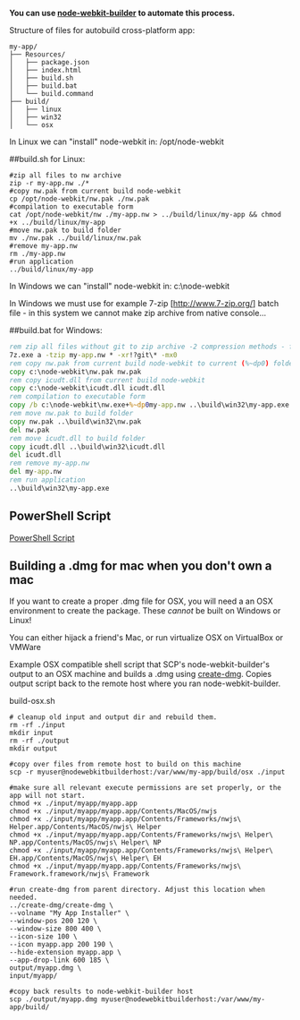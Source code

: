 **You can use [node-webkit-builder](https://github.com/mllrsohn/node-webkit-builder) to automate this process.**

Structure of files for autobuild cross-platform app:

```
my-app/
├── Resources/
│   ├── package.json
│   ├── index.html
│   ├── build.sh
│   ├── build.bat
│   └── build.command
├── build/
│   ├── linux
│   ├── win32
│   └── osx
```

In Linux we can "install" node-webkit in: /opt/node-webkit

##build.sh for Linux:
```
#zip all files to nw archive
zip -r my-app.nw ./*
#copy nw.pak from current build node-webkit
cp /opt/node-webkit/nw.pak ./nw.pak
#compilation to executable form
cat /opt/node-webkit/nw ./my-app.nw > ../build/linux/my-app && chmod +x ../build/linux/my-app
#move nw.pak to build folder
mv ./nw.pak ../build/linux/nw.pak
#remove my-app.nw
rm ./my-app.nw
#run application
../build/linux/my-app
```

In Windows we can "install" node-webkit in: c:\node-webkit

In Windows we must use for example 7-zip [http://www.7-zip.org/] batch file - in this system we cannot make zip archive from native console...

##build.bat for Windows:
```bat
rem zip all files without git to zip archive -2 compression methods - fast (-mx0) or strong (-mx9)
7z.exe a -tzip my-app.nw * -xr!?git\* -mx0
rem copy nw.pak from current build node-webkit to current (%~dp0) folder
copy c:\node-webkit\nw.pak nw.pak
rem copy icudt.dll from current build node-webkit
copy c:\node-webkit\icudt.dll icudt.dll
rem compilation to executable form
copy /b c:\node-webkit\nw.exe+%~dp0my-app.nw ..\build\win32\my-app.exe
rem move nw.pak to build folder
copy nw.pak ..\build\win32\nw.pak
del nw.pak
rem move icudt.dll to build folder
copy icudt.dll ..\build\win32\icudt.dll
del icudt.dll
rem remove my-app.nw
del my-app.nw
rem run application
..\build\win32\my-app.exe
```
## PowerShell Script
[PowerShell Script](https://gist.github.com/romanov/abc494ee7b08f232f539)

## Building a .dmg for mac when you don't own a mac
If you want to create a proper .dmg file for OSX, you will need a an OSX environment to create the package. These *cannot* be built on Windows or Linux!

You can either hijack a friend's Mac, or run virtualize OSX on VirtualBox or VMWare

Example OSX compatible shell script that SCP's node-webkit-builder's output to an OSX machine and builds a .dmg using [create-dmg](https://github.com/andreyvit/create-dmg). 
Copies output script back to the remote host where you ran node-webkit-builder.

build-osx.sh
```
# cleanup old input and output dir and rebuild them.
rm -rf ./input
mkdir input
rm -rf ./output
mkdir output

#copy over files from remote host to build on this machine
scp -r myuser@nodewebkitbuilderhost:/var/www/my-app/build/osx ./input

#make sure all relevant execute permissions are set properly, or the app will not start.
chmod +x ./input/myapp/myapp.app
chmod +x ./input/myapp/myapp.app/Contents/MacOS/nwjs 
chmod +x ./input/myapp/myapp.app/Contents/Frameworks/nwjs\ Helper.app/Contents/MacOS/nwjs\ Helper 
chmod +x ./input/myapp/myapp.app/Contents/Frameworks/nwjs\ Helper\ NP.app/Contents/MacOS/nwjs\ Helper\ NP 
chmod +x ./input/myapp/myapp.app/Contents/Frameworks/nwjs\ Helper\ EH.app/Contents/MacOS/nwjs\ Helper\ EH 
chmod +x ./input/myapp/myapp.app/Contents/Frameworks/nwjs\ Framework.framework/nwjs\ Framework 

#run create-dmg from parent directory. Adjust this location when needed.
../create-dmg/create-dmg \
--volname "My App Installer" \
--window-pos 200 120 \
--window-size 800 400 \
--icon-size 100 \
--icon myapp.app 200 190 \
--hide-extension myapp.app \
--app-drop-link 600 185 \
output/myapp.dmg \
input/myapp/

#copy back results to node-webkit-builder host
scp ./output/myapp.dmg myuser@nodewebkitbuilderhost:/var/www/my-app/build/
```



